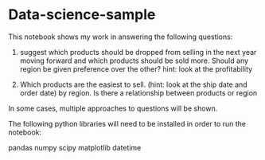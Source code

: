 # Data-science-sample

This notebook shows my work in answering the following questions:

1. suggest which products should be dropped from selling in the next year moving forward and which products should be sold more. Should any region be given preference over the other?
hint: look at the profitability

2. Which products are the easiest to sell. (hint: look at the ship date and order date) by region. Is there a relationship between products or region

In some cases, multiple approaches to questions will be shown.

The following python libraries will need to be installed in order to run the notebook:

pandas
numpy
scipy
matplotlib
datetime
